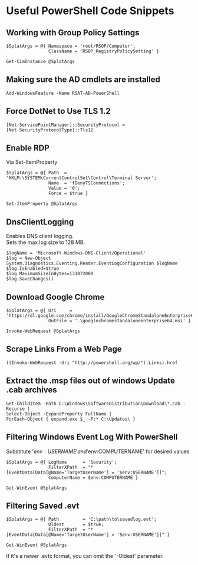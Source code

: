 # Useful PowerShell Code Snippets  
## Working with Group Policy Settings  
```
$SplatArgs = @{ Namespace = 'root/RSOP/Computer';
                ClassName = 'RSOP_RegistryPolicySetting' }

Get-CimInstance @SplatArgs
```
## Making sure the AD cmdlets are installed  
```
Add-WindowsFeature -Name RSAT-AD-PowerShell
```
## Force DotNet to Use TLS 1.2  
```
[Net.ServicePointManager]::SecurityProtocol = [Net.SecurityProtocolType]::Tls12
```
## Enable RDP  
Via Set-ItemProperty  
```
$SplatArgs = @{ Path  = 'HKLM:\SYSTEM\CurrentControlSet\Control\Terminal Server';
                Name  = 'fDenyTSConnections';
                Value = '0';
                Force = $true }

Set-ItemProperty @SplatArgs
```
## DnsClientLogging  
Enables DNS client logging.  
Sets the max log size to 128 MB.  
```
$logName = 'Microsoft-Windows-DNS-Client/Operational'
$log = New-Object System.Diagnostics.Eventing.Reader.EventLogConfiguration $logName
$log.IsEnabled=$true
$log.MaximumSizeInBytes=131072000
$log.SaveChanges()
```
## Download Google Chrome  
```
$SplatArgs = @{ Uri     = 'https://dl.google.com/chrome/install/GoogleChromeStandaloneEnterprise64.msi';
                OutFile = '.\googlechromestandaloneenterprise64.msi' }

Invoke-WebRequest @SplatArgs
```
## Scrape Links From a Web Page  
```
((Invoke-WebRequest -Uri "http://powershell.org/wp/").Links).href
```
## Extract the .msp files out of windows Update .cab archives
```
Get-ChildItem -Path C:\Windows\SoftwareDistribution\Download\*.cab -Recurse |
Select-Object -ExpandProperty FullName |
ForEach-Object { expand.exe $_ -F:* C:\Updates\ }
```
## Filtering Windows Event Log With PowerShell
Substitute '$env:USERNAME' and '$env:COMPUTERNAME' for desired values  
```
$SplatArgs = @{ LogName      = 'Security';
                FilterXPath  = "*[EventData[Data[@Name='TargetUserName'] = '$env:USERNAME']]";
				ComputerName = $env:COMPUTERNAME }

Get-WinEvent @SplatArgs
```
## Filtering Saved .evt
```
$SplatArgs = @{ Path         = 'C:\path\to\savedlog.evt';
				Oldest       = $true;
                FilterXPath  = "*[EventData[Data[@Name='TargetUserName'] = '$env:USERNAME']]" }

Get-WinEvent @SplatArgs
```
If it's a newer .evtx format, you can omit the '-Oldest' parameter.  
